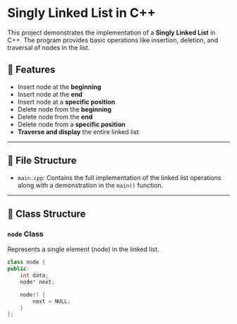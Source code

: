 # Singly Linked List in C++

This project demonstrates the implementation of a **Singly Linked List** in C++. The program provides basic operations like insertion, deletion, and traversal of nodes in the list.

## 🔧 Features

- Insert node at the **beginning**
- Insert node at the **end**
- Insert node at a **specific position**
- Delete node from the **beginning**
- Delete node from the **end**
- Delete node from a **specific position**
- **Traverse and display** the entire linked list

---

## 📁 File Structure

- `main.cpp`: Contains the full implementation of the linked list operations along with a demonstration in the `main()` function.

---

## 🧠 Class Structure

### `node` Class

Represents a single element (node) in the linked list.

```cpp
class node {
public:
    int data;
    node* next;

    node() {
        next = NULL;
    }
};
